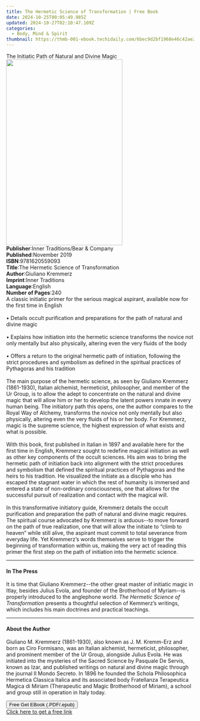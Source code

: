 ```yaml
---
title: The Hermetic Science of Transformation | Free Book
date: 2024-10-25T00:05:49.985Z
updated: 2024-10-27T02:10:47.109Z
categories:
  - Body, Mind & Spirit
thumbnail: https://thmb-001-ebook.techidaily.com/6bec9d2bf1968e46c42ae25c8eee5f3a6896fa12bea49d6f27fc7b00e45f5021.jpg
---
```

<main id="book-container">
  <div class="flex flex-col">
    <div class="book-brief flex-1 py-6 px-4 sm:p-6 md:py-10 md:px-8">
      <!-- brief-->
      <div class="book-brief-main">
        The Initiatic Path of Natural and Divine Magic
      </div>
    </div>
    <div
      class="book-meta-info flex-1 grid gap-4 col-start-1 col-end-3 row-start-1 sm:mb-6 sm:grid-cols-4 lg:gap-6 lg:col-start-2 lg:row-end-6 lg:row-span-6 lg:mb-0"
    >
      <div
        class="book-meta-info-left place-content-center mt-4 p-4 text-sm leading-6 col-start-2 col-span-2 dark:text-slate-400"
      >
        <img
          class="w-full h-500 object-cover rounded-lg sm:h-255 sm:col-span-2 lg:col-span-full"
          src="https://img-001-ebook.techidaily.com/e096ac48e09ce1c60a7c39e2388d4898482fa45a4d83d91aafac6549e755d997.jpg"
          alt=""
          width="312"
          height="500"
        />
      </div>
      <div
        class="book-meta-info-right mt-2 col-start-1 row-start-2 col-span-3 self-center"
      >
        <!-- meta data  -->
        <div class="flex flex-col px-4 md:px-8">
          <div class="flex-1">
            <strong>Publisher</strong>:<span class="px-2"
              >Inner Traditions/Bear &amp; Company</span
            >
          </div>
          <div class="flex-1">
            <strong>Published</strong>:<span class="px-2">November 2019</span>
          </div>
          <div class="flex-1">
            <strong>ISBN</strong>:<span class="px-2">9781620559093</span>
          </div>
          <div class="flex-1">
            <strong>Title</strong>:<span class="px-2"
              >The Hermetic Science of Transformation</span
            >
          </div>
          <div class="flex-1">
            <strong>Author</strong>:<span class="px-2">Giuliano Kremmerz</span>
          </div>
          <div class="flex-1">
            <strong>Imprint</strong>:<span class="px-2">Inner Traditions</span>
          </div>
          <div class="flex-1">
            <strong>Language</strong>:<span class="px-2">English</span>
          </div>
          <div class="flex-1">
            <strong>Number of Pages</strong>:<span class="px-2">240</span>
          </div>
        </div>
      </div>
    </div>
    <div class="book-description flex-1 py-6 px-4 sm:p-6 md:py-10 md:px-8">
      <div class="book-description-main">
        <div accordion-content="" id="description">
          A classic initiatic primer for the serious magical aspirant, available
          now for the first time in English <br /><br />• Details occult
          purification and preparations for the path of natural and divine magic
          <br /><br />• Explains how initiation into the hermetic science
          transforms the novice not only mentally but also physically, altering
          even the very fluids of the body <br /><br />• Offers a return to the
          original hermetic path of initiation, following the strict procedures
          and symbolism as defined in the spiritual practices of Pythagoras and
          his tradition <br /><br />The main purpose of the hermetic science, as
          seen by Giuliano Kremmerz (1861-1930), Italian alchemist, hermeticist,
          philosopher, and member of the Ur Group, is to allow the adept to
          concentrate on the natural and divine magic that will allow him or her
          to develop the latent powers innate in every human being. The
          initiatory path this opens, one the author compares to the Royal Way
          of Alchemy, transforms the novice not only mentally but also
          physically, altering even the very fluids of his or her body. For
          Kremmerz, magic is the supreme science, the highest expression of what
          exists and what is possible. <br /><br />With this book, first
          published in Italian in 1897 and available here for the first time in
          English, Kremmerz sought to redefine magical initiation as well as
          other key components of the occult sciences. His aim was to bring the
          hermetic path of initiation back into alignment with the strict
          procedures and symbolism that defined the spiritual practices of
          Pythagoras and the heirs to his tradition. He visualized the initiate
          as a disciple who has escaped the stagnant water in which the rest of
          humanity is immersed and entered a state of non-ordinary
          consciousness, one that allows for the successful pursuit of
          realization and contact with the magical will. <br /><br />In this
          transformative initiatory guide, Kremmerz details the occult
          purification and preparation the path of natural and divine magic
          requires. The spiritual course advocated by Kremmerz is arduous--to
          move forward on the path of true realization, one that will allow the
          initiate to “climb to heaven” while still alive, the aspirant must
          commit to total severance from everyday life. Yet Kremmerz’s words
          themselves serve to trigger the beginning of transformation within us,
          making the very act of reading this primer the first step on the path
          of initiation into the hermetic science.
        </div>
        <div class="accordion-fader"></div>
      </div>
    </div>
    <div class="book-excerpts flex-1 py-6 px-4 sm:p-6 md:py-10 md:px-8">
      <!-- excerpts-->
      <div class="book-excerpts-main">
        <hr />
        <h4 class="placeholder placeholder-heading">
          <span>In The Press</span>
        </h4>
        <p>
          It is time that Giuliano Kremmerz--the other great master of initiatic
          magic in Itlay, besides Julius Evola, and founder of the Brotherhood
          of Myriam--is properly introduced to the anglephone world.
          <i>The Hermetic Science of Transformation </i>presents a thoughtful
          selection of Kemmerz’s writings, which includes his main doctrines and
          practical teachings.
        </p>
      </div>
    </div>
    <div class="book-about-author flex-1 py-6 px-4 sm:p-6 md:py-10 md:px-8">
      <!-- about author-->
      <div class="book-main-author-main">
        <hr />
        <h4 class="placeholder placeholder-heading">
          <span>About the Author</span>
        </h4>
        <p>
          Giuliano M. Kremmerz (1861-1930), also known as J. M. Kremm-Erz and
          born as Ciro Formisano, was an Italian alchemist, hermeticist,
          philosopher, and prominent member of the Ur Group, alongside Julius
          Evola. He was initiated into the mysteries of the Sacred Science by
          Pasquale De Servis, known as Izar, and published writings on natural
          and divine magic through the journal Il Mondo Secreto. In 1896 he
          founded the Schola Philosophica Hermetica Classica Italica and its
          associated body Fratellanza Terapeutica Magica di Miriam (Therapeutic
          and Magic Brotherhood of Miriam), a school and group still in
          operation in Italy today.
        </p>
      </div>
    </div>
    <div class="book-free-get flex-1 py-6 px-4 sm:p-6 md:py-10 md:px-8">
      <button
        id="btn-free-get"
        class="bg-blue-500 hover:bg-blue-700 text-white font-bold py-2 px-4 rounded"
      >
        Free Get EBook (.PDF/.epub)
      </button>
      <div id="countdown-display" class="px-2 text-lg mt-2"></div>
      <a
        id="free-link"
        class="hidden bg-blue-500 hover:bg-blue-700 text-white font-bold py-2 px-4 rounded"
        href="https://www.ebooks.com/en-us/book/209645574/the-hermetic-science-of-transformation/giuliano-kremmerz/"
        target="_blank"
        >Click here to get a free link</a
      >
    </div>
    <script>
      let countdownTime = 0;
      let countdownInterval = null;
      document
        .getElementById('btn-free-get')
        .addEventListener('click', startCountdown);
      function startCountdown() {
        countdownTime = new Date().getTime() + 60000 * 3;
        countdownInterval = setInterval(updateCountdown, 1000);
        document.getElementById('btn-free-get').disabled = true;
        document
          .getElementById('btn-free-get')
          .classList.add('bg-gray-500', 'cursor-not-allowed');
      }
      function updateCountdown() {
        let currentTime = new Date().getTime();
        let timeLeft = countdownTime - currentTime;
        let secondsLeft = Math.floor(timeLeft / 1000);
        document.getElementById('countdown-display').innerHTML =
          `Remaining time: ${secondsLeft} seconds.`;
        if (secondsLeft <= 0) {
          clearInterval(countdownInterval);
          document.getElementById('btn-free-get').classList.add('hidden');
          document.getElementById('free-link').classList.remove('hidden');
          document.getElementById('countdown-display').innerHTML = '';
        }
      }
    </script>
  </div>
</main>

<ins class="adsbygoogle"
      style="display:block"
      data-ad-client="ca-pub-7571918770474297"
      data-ad-slot="8358498916"
      data-ad-format="auto"
      data-full-width-responsive="true"></ins>
    